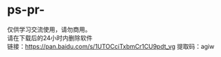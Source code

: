 # ps-pr-
仅供学习交流使用，请勿商用。<br>
请在下载后的24小时内删除软件<br>
链接：https://pan.baidu.com/s/1UTOCciTxbmCr1CU9pdt_vg 
提取码：agiw
